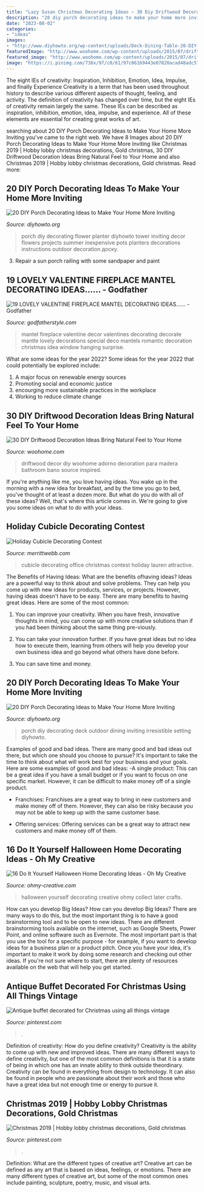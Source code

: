 ```yaml
---
title: "Lazy Susan Christmas Decorating Ideas ~ 30 Diy Driftwood Decoration Ideas Bring Natural Feel To Your Home"
description: "20 diy porch decorating ideas to make your home more inviting"
date: "2023-08-02"
categories:
- "ideas"
images:
- "http://www.diyhowto.org/wp-content/uploads/Deck-Dining-Table-20-DIY-Porch-Decorating-Ideas-Projects-DIYHowto.jpg"
featuredImage: "http://www.woohome.com/wp-content/uploads/2015/07/driftwood-home-decor-woohome-28.jpg"
featured_image: "http://www.woohome.com/wp-content/uploads/2015/07/driftwood-home-decor-woohome-28.jpg"
image: "https://i.pinimg.com/736x/97/c0/61/97c06169443e07820acad48adc5705f3.jpg"
---
```



The eight IEs of creativity: Inspiration, Inhibition, Emotion, Idea, Impulse, and finally Experience
Creativity is a term that has been used throughout history to describe various different aspects of thought, feeling, and activity. The definition of creativity has changed over time, but the eight IEs of creativity remain largely the same. These IEs can be described as inspiration, inhibition, emotion, idea, impulse, and experience. All of these elements are essential for creating great works of art.

	

		
searching about 20 DIY Porch Decorating Ideas to Make Your Home More Inviting you've came to the right web. We have 8 Images about 20 DIY Porch Decorating Ideas to Make Your Home More Inviting like Christmas 2019 | Hobby lobby christmas decorations, Gold christmas, 30 DIY Driftwood Decoration Ideas Bring Natural Feel to Your Home and also Christmas 2019 | Hobby lobby christmas decorations, Gold christmas. Read more:
		
    
## 20 DIY Porch Decorating Ideas To Make Your Home More Inviting

<img loading=lazy src="http://www.diyhowto.org/wp-content/uploads/Front-Porch-Flower-Tower-Planter-20-DIY-Porch-Decorating-Ideas-Projects-DIYHowto-1.jpg" onerror="this.onerror=null;this.src='https://tse1.mm.bing.net/th?id=OIP.sQGgGaBAiVof59lGHQQ0kQHaGM&amp;pid=15.1';" alt="20 DIY Porch Decorating Ideas to Make Your Home More Inviting">

_Source: diyhowto.org_

>porch diy decorating flower planter diyhowto tower inviting decor flowers projects summer inexpensive pots planters decorations instructions outdoor decoration доску. 

	

3. Repair a sun porch railing with some sandpaper and paint

    
## 19 LOVELY VALENTINE FIREPLACE MANTEL DECORATING IDEAS...... - Godfather

<img loading=lazy src="http://godfatherstyle.com/wp-content/uploads/2015/12/valentines-day-mantel-decor-ideas-1.jpg" onerror="this.onerror=null;this.src='https://tse3.mm.bing.net/th?id=OIP.5RSxtDLyN-9cwEHgHcCp0wHaLD&amp;pid=15.1';" alt="19 LOVELY VALENTINE FIREPLACE MANTEL DECORATING IDEAS...... - Godfather">

_Source: godfatherstyle.com_

>mantel fireplace valentine decor valentines decorating decorate mantle lovely decorations special deco mantels romantic decoration christmas idea window hanging surprise. 

	

What are some ideas for the year 2022?
Some ideas for the year 2022 that could potentially be explored include: 
1. A major focus on renewable energy sources 
2. Promoting social and economic justice 
3. encourging more sustainable practices in the workplace 
4. Working to reduce climate change 

    
## 30 DIY Driftwood Decoration Ideas Bring Natural Feel To Your Home

<img loading=lazy src="http://www.woohome.com/wp-content/uploads/2015/07/driftwood-home-decor-woohome-28.jpg" onerror="this.onerror=null;this.src='https://tse2.mm.bing.net/th?id=OIP.nXEm9KefODbUL7aaaVxXKAHaLF&amp;pid=15.1';" alt="30 DIY Driftwood Decoration Ideas Bring Natural Feel to Your Home">

_Source: woohome.com_

>driftwood decor diy woohome adorno decoration para madera bathroom bano source inspired. 

	

If you're anything like me, you love having ideas. You wake up in the morning with a new idea for breakfast, and by the time you go to bed, you've thought of at least a dozen more. But what do you do with all of these ideas? Well, that's where this article comes in. We're going to give you some ideas on what to do with your ideas.

    
## Holiday Cubicle Decorating Contest

<img loading=lazy src="http://www.merrittwebb.com/wp-content/uploads/2012/12/Lauren.jpg" onerror="this.onerror=null;this.src='https://tse4.mm.bing.net/th?id=OIP.qHUw5UVNOT4hqZNw-TwiKQHaFj&amp;pid=15.1';" alt="Holiday Cubicle Decorating Contest">

_Source: merrittwebb.com_

>cubicle decorating office christmas contest holiday lauren attractive. 

	

The Benefits of Having Ideas: What are the benefits ofhaving ideas?
Ideas are a powerful way to think about and solve problems. They can help you come up with new ideas for products, services, or projects. However, having ideas doesn't have to be easy. There are many benefits to having great ideas. Here are some of the most common:
1) You can improve your creativity. When you have fresh, innovative thoughts in mind, you can come up with more creative solutions than if you had been thinking about the same thing pre-viously.

2) You can take your innovation further. If you have great ideas but no idea how to execute them, learning from others will help you develop your own business idea and go beyond what others have done before.

3) You can save time and money.

    
## 20 DIY Porch Decorating Ideas To Make Your Home More Inviting

<img loading=lazy src="http://www.diyhowto.org/wp-content/uploads/Deck-Dining-Table-20-DIY-Porch-Decorating-Ideas-Projects-DIYHowto.jpg" onerror="this.onerror=null;this.src='https://tse3.mm.bing.net/th?id=OIP.q1szzX69EbQxp9lKjl9UMwHaJ8&amp;pid=15.1';" alt="20 DIY Porch Decorating Ideas to Make Your Home More Inviting">

_Source: diyhowto.org_

>porch diy decorating deck outdoor dining inviting irresistible setting diyhowto. 

	

Examples of good and bad ideas.
There are many good and bad ideas out there, but which one should you choose to pursue? It's important to take the time to think about what will work best for your business and your goals. Here are some examples of good and bad ideas: 
-A single product: This can be a great idea if you have a small budget or if you want to focus on one specific market. However, it can be difficult to make money off of a single product.

- Franchises: Franchises are a great way to bring in new customers and make money off of them. However, they can also be risky because you may not be able to keep up with the same customer base.

- Offering services: Offering services can be a great way to attract new customers and make money off of them.

    
## 16 Do It Yourself Halloween Home Decorating Ideas - Oh My Creative

<img loading=lazy src="https://i2.wp.com/www.ohmy-creative.com/wp-content/uploads/2013/10/16-Do-It-Yourself-Halloween-Home-Decorating-Ideas-OhMy-creative.com_.jpg?fit=650%2C971&amp;ssl=1" onerror="this.onerror=null;this.src='https://tse2.mm.bing.net/th?id=OIP.dSyixTgwiYdmYRLkLb3pXwHaLE&amp;pid=15.1';" alt="16 Do It Yourself Halloween Home Decorating Ideas - Oh My Creative">

_Source: ohmy-creative.com_

>halloween yourself decorating creative ohmy collect later crafts. 

	

How can you develop Big Ideas?
How can you develop Big Ideas? There are many ways to do this, but the most important thing is to have a good brainstorming tool and to be open to new ideas. There are different brainstorming tools available on the internet, such as Google Sheets, Power Point, and online software such as Evernote. The most important part is that you use the tool for a specific purpose - for example, if you want to develop ideas for a business plan or a product pitch. Once you have your idea, it's important to make it work by doing some research and checking out other ideas. If you're not sure where to start, there are plenty of resources available on the web that will help you get started.

    
## Antique Buffet Decorated For Christmas Using All Things Vintage

<img loading=lazy src="https://i.pinimg.com/originals/72/63/cc/7263ccb140a26926ba0469972983156a.jpg" onerror="this.onerror=null;this.src='https://tse2.mm.bing.net/th?id=OIP.CGJBLCVMpUCxrZ1nFo94rgHaJ4&amp;pid=15.1';" alt="Antique buffet decorated for Christmas using all things vintage">

_Source: pinterest.com_

>. 

	

Definition of creativity: How do you define creativity?
Creativity is the ability to come up with new and improved ideas. There are many different ways to define creativity, but one of the most common definitions is that it is a state of being in which one has an innate ability to think outside theordinary. Creativity can be found in everything from design to technology. It can also be found in people who are passionate about their work and those who have a great idea but not enough time or energy to pursue it.

    
## Christmas 2019 | Hobby Lobby Christmas Decorations, Gold Christmas

<img loading=lazy src="https://i.pinimg.com/736x/97/c0/61/97c06169443e07820acad48adc5705f3.jpg" onerror="this.onerror=null;this.src='https://tse2.mm.bing.net/th?id=OIP.94G3GLA7hEurPfWlQS_IeQHaJ3&amp;pid=15.1';" alt="Christmas 2019 | Hobby lobby christmas decorations, Gold christmas">

_Source: pinterest.com_

>. 

	

Definition: What are the different types of creative art?
Creative art can be defined as any art that is based on ideas, feelings, or emotions. There are many different types of creative art, but some of the most common ones include painting, sculpture, poetry, music, and visual arts.

